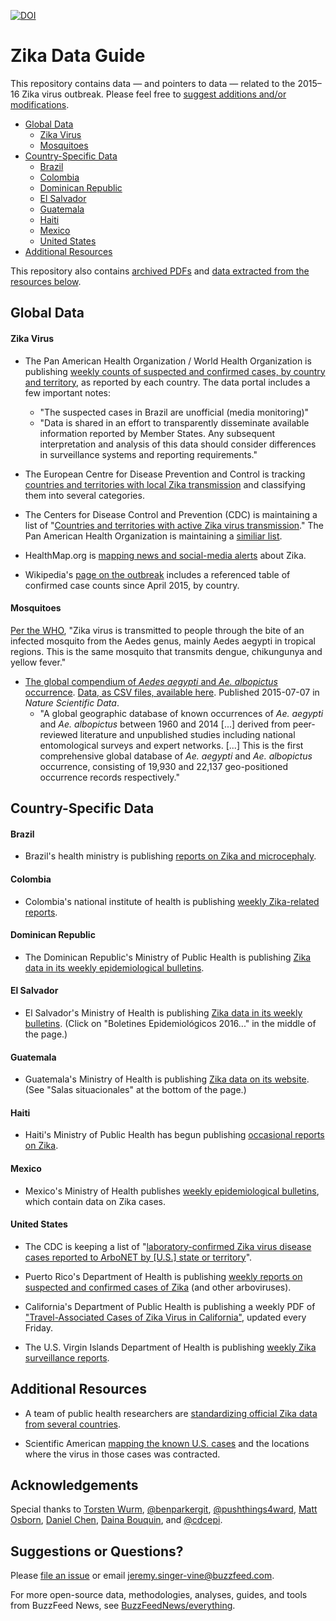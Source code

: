 [![DOI](https://zenodo.org/badge/doi/10.5281/zenodo.46641.svg)](http://dx.doi.org/10.5281/zenodo.46641)

# Zika Data Guide

This repository contains data — and pointers to data — related to the 2015–16 Zika virus outbreak. Please feel free to [suggest additions and/or modifications](#suggestions-or-questions).

- [Global Data](#global-data)
    - [Zika Virus](#zika-virus)
    - [Mosquitoes](#mosquitoes)
- [Country-Specific Data](#country-specific-data)
    - [Brazil](#brazil)
    - [Colombia](#colombia)
    - [Dominican Republic](#dominican-republic)
    - [El Salvador](#el-salvador)
    - [Guatemala](#guatemala)
    - [Haiti](#haiti)
    - [Mexico](#mexico)
    - [United States](#united-states)
- [Additional Resources](#additional-resources)

This repository also contains [archived PDFs](pdfs/) and [data extracted from the resources below](data/).

## Global Data

#### Zika Virus

- The Pan American Health Organization / World Health Organization is publishing [weekly counts of suspected and confirmed cases, by country and territory](http://ais.paho.org/phip/viz/ed_zika_epicurve.asp), as reported by each country. The data portal includes a few important notes:
    - "The suspected cases in Brazil are unofficial (media monitoring)"
    - "Data is shared in an effort to transparently disseminate available information reported by Member States. Any subsequent interpretation and analysis of this data should consider differences in surveillance systems and reporting requirements."

- The European Centre for Disease Prevention and Control is tracking [countries and territories with local Zika transmission](http://ecdc.europa.eu/en/healthtopics/zika_virus_infection/zika-outbreak/Pages/Zika-countries-with-transmission.aspx) and classifying them into several categories.

- The Centers for Disease Control and Prevention (CDC) is maintaining a list of "[Countries and territories with active Zika virus transmission](http://www.cdc.gov/zika/geo/active-countries.html)." The Pan American Health Organization is maintaining a [similiar list](http://www.paho.org/hq/index.php?option=com_content&view=article&id=11603&Itemid=41696).

- HealthMap.org is [mapping news and social-media alerts](http://www.healthmap.org/zika/) about Zika.

- Wikipedia's [page on the outbreak](https://en.wikipedia.org/wiki/Zika_virus_outbreak_in_the_Americas_\(2015%E2%80%93present\)) includes a referenced table of confirmed case counts since April 2015, by country.

#### Mosquitoes

[Per the WHO](http://www.who.int/csr/disease/zika/en/), "Zika virus is transmitted to people through the bite of an infected mosquito from the Aedes genus, mainly Aedes aegypti in tropical regions. This is the same mosquito that transmits dengue, chikungunya and yellow fever."

- [The global compendium of *Aedes aegypti* and *Ae. albopictus* occurrence](http://www.nature.com/articles/sdata201535). [Data, as CSV files, available here](http://datadryad.org/resource/doi:10.5061/dryad.47v3c). Published 2015-07-07 in *Nature Scientific Data*.
    - "A global geographic database of known occurrences of *Ae. aegypti* and *Ae. albopictus* between 1960 and 2014 [...] derived from peer-reviewed literature and unpublished studies including national entomological surveys and expert networks. [...] This is the first comprehensive global database of *Ae. aegypti* and *Ae. albopictus* occurrence, consisting of 19,930 and 22,137 geo-positioned occurrence records respectively."


## Country-Specific Data

#### Brazil

- Brazil's health ministry is publishing [reports on Zika and microcephaly](http://portalsaude.saude.gov.br/index.php/o-ministerio/principal/leia-mais-o-ministerio/197-secretaria-svs/20799-microcefalia).

#### Colombia

- Colombia's national institute of health is publishing [weekly Zika-related reports](http://www.ins.gov.co/Noticias/ZIKA/Forms/AllItems.aspx).

#### Dominican Republic

- The Dominican Republic's Ministry of Public Health is publishing [Zika data in its weekly epidemiological bulletins](http://digepisalud.gob.do/documentos/?drawer=Boletines%20epidemiol%C3%B3gicos*Boletines%20semanales*2016).

#### El Salvador

- El Salvador's Ministry of Health is publishing [Zika data in its weekly bulletins](http://www.salud.gob.sv/documentos-institucionales/). (Click on "Boletines Epidemiológicos 2016..." in the middle of the page.)

#### Guatemala

- Guatemala's Ministry of Health is publishing [Zika data on its website](http://epidemiologia.mspas.gob.gt/index.php/dos/salas-situacionales/vigilancia-epidemiologica). (See "Salas situacionales" at the bottom of the page.)

#### Haiti

- Haiti's Ministry of Public Health has begun publishing [occasional reports on Zika](http://mspp.gouv.ht/newsite/?cat=12).

#### Mexico

- Mexico's Ministry of Health publishes [weekly epidemiological bulletins](http://www.epidemiologia.salud.gob.mx/dgae/boletin/intd_boletin.html), which contain data on Zika cases.

#### United States

- The CDC is keeping a list of "[laboratory-confirmed Zika virus disease cases reported to ArboNET by [U.S.] state or territory](http://www.cdc.gov/zika/geo/united-states.html)".

- Puerto Rico's Department of Health is publishing [weekly reports on suspected and confirmed cases of Zika](http://www.salud.gov.pr/Estadisticas-Registros-y-Publicaciones/Pages/Informe-Arboviral.aspx) (and other arboviruses).

- California's Department of Public Health is publishing a weekly PDF of ["Travel-Associated Cases of Zika Virus in California"](https://www.cdph.ca.gov/HealthInfo/discond/Documents/TravelAssociatedCasesofZikaVirusinCA.pdf), updated every Friday.

- The U.S. Virgin Islands Department of Health is publishing [weekly Zika surveillance reports](http://www.healthvi.org/topics/az/z/zika.html).

## Additional Resources

- A team of public health researchers are [standardizing official Zika data from several countries](https://github.com/cdcepi/zika).

- Scientific American [mapping the known U.S. cases](http://www.scientificamerican.com/article/zika-virus-threatens-u-s-from-abroad1/) and the locations where the virus in those cases was contracted.

## Acknowledgements

Special thanks to [Torsten Wurm](https://twitter.com/thelonevirologi), [@benparkergit](https://github.com/benparkergit), [@pushthings4ward](https://github.com/pushthings4ward), [Matt Osborn](https://github.com/mattosborn), [Daniel Chen](https://github.com/chendaniely), [Daina Bouquin](https://github.com/dbouquin), and [@cdcepi](https://github.com/cdcepi/zika).

## Suggestions or Questions?

Please [file an issue](https://github.com/BuzzFeedNews/zika-data/issues) or email jeremy.singer-vine@buzzfeed.com.

For more open-source data, methodologies, analyses, guides, and tools from BuzzFeed News, see [BuzzFeedNews/everything](https://github.com/BuzzFeedNews/everything).
